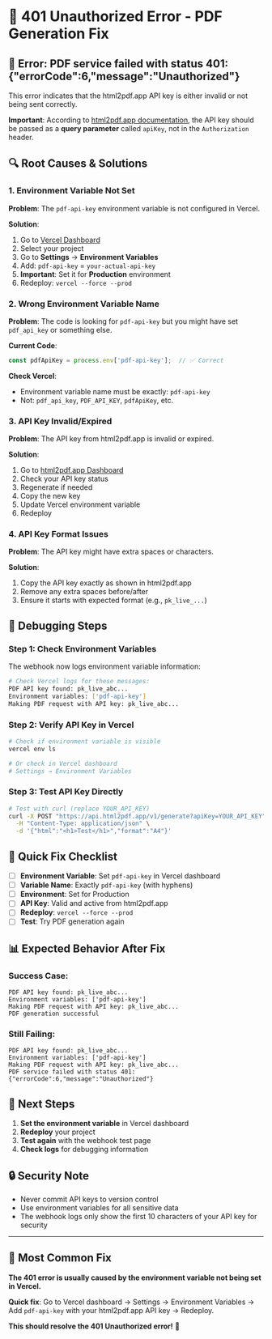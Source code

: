 # 🔐 401 Unauthorized Error - PDF Generation Fix

## 🚨 **Error: PDF service failed with status 401: {"errorCode":6,"message":"Unauthorized"}**

This error indicates that the html2pdf.app API key is either invalid or not being sent correctly.

**Important**: According to [html2pdf.app documentation](https://html2pdf.app/documentation/#authentication), the API key should be passed as a **query parameter** called `apiKey`, not in the `Authorization` header.

## 🔍 **Root Causes & Solutions**

### **1. Environment Variable Not Set**
**Problem**: The `pdf-api-key` environment variable is not configured in Vercel.

**Solution**:
1. Go to [Vercel Dashboard](https://vercel.com/dashboard)
2. Select your project
3. Go to **Settings** → **Environment Variables**
4. Add: `pdf-api-key` = `your-actual-api-key`
5. **Important**: Set it for **Production** environment
6. Redeploy: `vercel --force --prod`

### **2. Wrong Environment Variable Name**
**Problem**: The code is looking for `pdf-api-key` but you might have set `pdf_api_key` or something else.

**Current Code**:
```javascript
const pdfApiKey = process.env['pdf-api-key'];  // ✅ Correct
```

**Check Vercel**:
- Environment variable name must be exactly: `pdf-api-key`
- Not: `pdf_api_key`, `PDF_API_KEY`, `pdfApiKey`, etc.

### **3. API Key Invalid/Expired**
**Problem**: The API key from html2pdf.app is invalid or expired.

**Solution**:
1. Go to [html2pdf.app Dashboard](https://html2pdf.app/dashboard)
2. Check your API key status
3. Regenerate if needed
4. Copy the new key
5. Update Vercel environment variable
6. Redeploy

### **4. API Key Format Issues**
**Problem**: The API key might have extra spaces or characters.

**Solution**:
1. Copy the API key exactly as shown in html2pdf.app
2. Remove any extra spaces before/after
3. Ensure it starts with expected format (e.g., `pk_live_...`)

## 🧪 **Debugging Steps**

### **Step 1: Check Environment Variables**
The webhook now logs environment variable information:

```bash
# Check Vercel logs for these messages:
PDF API key found: pk_live_abc...
Environment variables: ['pdf-api-key']
Making PDF request with API key: pk_live_abc...
```

### **Step 2: Verify API Key in Vercel**
```bash
# Check if environment variable is visible
vercel env ls

# Or check in Vercel dashboard
# Settings → Environment Variables
```

### **Step 3: Test API Key Directly**
```bash
# Test with curl (replace YOUR_API_KEY)
curl -X POST "https://api.html2pdf.app/v1/generate?apiKey=YOUR_API_KEY" \
  -H "Content-Type: application/json" \
  -d '{"html":"<h1>Test</h1>","format":"A4"}'
```

## 🔧 **Quick Fix Checklist**

- [ ] **Environment Variable**: Set `pdf-api-key` in Vercel dashboard
- [ ] **Variable Name**: Exactly `pdf-api-key` (with hyphens)
- [ ] **Environment**: Set for Production
- [ ] **API Key**: Valid and active from html2pdf.app
- [ ] **Redeploy**: `vercel --force --prod`
- [ ] **Test**: Try PDF generation again

## 📊 **Expected Behavior After Fix**

### **Success Case**:
```
PDF API key found: pk_live_abc...
Environment variables: ['pdf-api-key']
Making PDF request with API key: pk_live_abc...
PDF generation successful
```

### **Still Failing**:
```
PDF API key found: pk_live_abc...
Environment variables: ['pdf-api-key']
Making PDF request with API key: pk_live_abc...
PDF service failed with status 401: {"errorCode":6,"message":"Unauthorized"}
```

## 🚀 **Next Steps**

1. **Set the environment variable** in Vercel dashboard
2. **Redeploy** your project
3. **Test again** with the webhook test page
4. **Check logs** for debugging information

## 🔒 **Security Note**

- Never commit API keys to version control
- Use environment variables for all sensitive data
- The webhook logs only show the first 10 characters of your API key for security

---

## 🎯 **Most Common Fix**

**The 401 error is usually caused by the environment variable not being set in Vercel.**

**Quick fix**: Go to Vercel dashboard → Settings → Environment Variables → Add `pdf-api-key` with your html2pdf.app API key → Redeploy.

**This should resolve the 401 Unauthorized error!** 🚀
